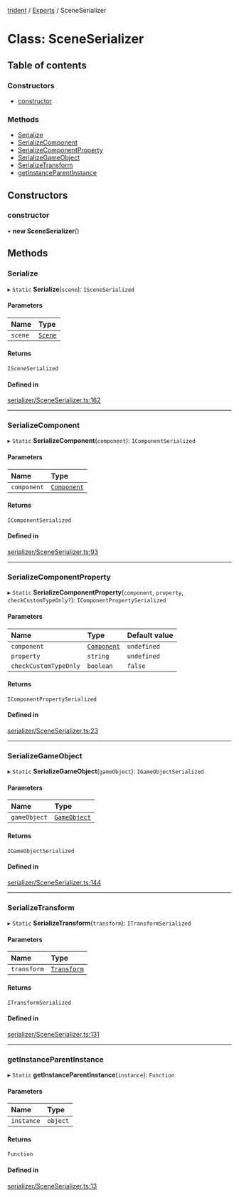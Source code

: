 [trident](../README.md) / [Exports](../modules.md) / SceneSerializer

# Class: SceneSerializer

## Table of contents

### Constructors

- [constructor](SceneSerializer.md#constructor)

### Methods

- [Serialize](SceneSerializer.md#serialize)
- [SerializeComponent](SceneSerializer.md#serializecomponent)
- [SerializeComponentProperty](SceneSerializer.md#serializecomponentproperty)
- [SerializeGameObject](SceneSerializer.md#serializegameobject)
- [SerializeTransform](SceneSerializer.md#serializetransform)
- [getInstanceParentInstance](SceneSerializer.md#getinstanceparentinstance)

## Constructors

### constructor

• **new SceneSerializer**()

## Methods

### Serialize

▸ `Static` **Serialize**(`scene`): `ISceneSerialized`

#### Parameters

| Name | Type |
| :------ | :------ |
| `scene` | [`Scene`](Scene.md) |

#### Returns

`ISceneSerialized`

#### Defined in

[serializer/SceneSerializer.ts:162](https://github.com/AIFanatic/Trident/blob/b94bc4e/src/serializer/SceneSerializer.ts#L162)

___

### SerializeComponent

▸ `Static` **SerializeComponent**(`component`): `IComponentSerialized`

#### Parameters

| Name | Type |
| :------ | :------ |
| `component` | [`Component`](Components.Component.md) |

#### Returns

`IComponentSerialized`

#### Defined in

[serializer/SceneSerializer.ts:93](https://github.com/AIFanatic/Trident/blob/b94bc4e/src/serializer/SceneSerializer.ts#L93)

___

### SerializeComponentProperty

▸ `Static` **SerializeComponentProperty**(`component`, `property`, `checkCustomTypeOnly?`): `IComponentPropertySerialized`

#### Parameters

| Name | Type | Default value |
| :------ | :------ | :------ |
| `component` | [`Component`](Components.Component.md) | `undefined` |
| `property` | `string` | `undefined` |
| `checkCustomTypeOnly` | `boolean` | `false` |

#### Returns

`IComponentPropertySerialized`

#### Defined in

[serializer/SceneSerializer.ts:23](https://github.com/AIFanatic/Trident/blob/b94bc4e/src/serializer/SceneSerializer.ts#L23)

___

### SerializeGameObject

▸ `Static` **SerializeGameObject**(`gameObject`): `IGameObjectSerialized`

#### Parameters

| Name | Type |
| :------ | :------ |
| `gameObject` | [`GameObject`](GameObject.md) |

#### Returns

`IGameObjectSerialized`

#### Defined in

[serializer/SceneSerializer.ts:144](https://github.com/AIFanatic/Trident/blob/b94bc4e/src/serializer/SceneSerializer.ts#L144)

___

### SerializeTransform

▸ `Static` **SerializeTransform**(`transform`): `ITransformSerialized`

#### Parameters

| Name | Type |
| :------ | :------ |
| `transform` | [`Transform`](Components.Transform.md) |

#### Returns

`ITransformSerialized`

#### Defined in

[serializer/SceneSerializer.ts:131](https://github.com/AIFanatic/Trident/blob/b94bc4e/src/serializer/SceneSerializer.ts#L131)

___

### getInstanceParentInstance

▸ `Static` **getInstanceParentInstance**(`instance`): `Function`

#### Parameters

| Name | Type |
| :------ | :------ |
| `instance` | `object` |

#### Returns

`Function`

#### Defined in

[serializer/SceneSerializer.ts:13](https://github.com/AIFanatic/Trident/blob/b94bc4e/src/serializer/SceneSerializer.ts#L13)
